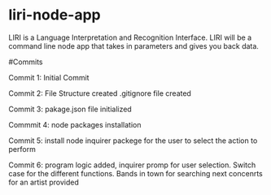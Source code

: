 # liri-node-app
LIRI is a Language Interpretation and Recognition Interface. LIRI will be a command line node app that takes in parameters and gives you back data.


#Commits

Commit 1:
Initial Commit

Commit 2:
File Structure created
.gitignore file created

Commit 3:
pakage.json file initialized


Commmit 4:
node packages installation

Commit 5:
install node inquirer packege for the user to select the action to perform

Commit 6: 
program logic added, inquirer promp for user selection. Switch case for the different functions. Bands in town for searching next concenrts for an artist provided


